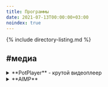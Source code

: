 ```yaml
---
title: Программы
date: 2021-07-13T00:00:00+03:00
noindex: true
---
```


{% include directory-listing.md %}

## **#медиа**
<details markdown="1"><summary>**PotPlayer** - крутой видеоплеер</summary>
- [ууууу][pot_tg]  
- [кккк][pot_gd]  
- [пппп][pot_hp]
- [пппп][pot_hd]
</details>


<details markdown="1"><summary>**AIMP**</summary> - удобный аудиопроигрыватель
[Скачать с телеги][aimp_tg]  
[скачать][aimp_gd]  
[пппп][aimp_hp]  
[пппп][aimp_hd]  
</details>


[//]: # "МЕДИА"
[Pot_hp]: http://potplayer.ru/download/
[pot_hd]: https://t1.daumcdn.net/potplayer/PotPlayer/Version/Latest/PotPlayerSetup64.exe
[pot_tg]: tg://resolve?domain=FeelSoftWin&post=145
[pot_gd]: https://docs.google.com/uc?export=download&id=1m2yC2C5yY2l7-8lzDP5aCH4xZp8jDnEM
[AIMP_hp]: http://www.aimp.ru/?do=download&os=windows
[AIMP_hd]: https://www.aimp.ru/?do=download.file&id=4
[AIMP_tg]: https://t.me/FeelSoftWin/149
[AIMP_gd]: https://docs.google.com/uc?export=download&id=1ZAu9vUOz_cBKK7yaI7Tkx5wFitOAjeGe
